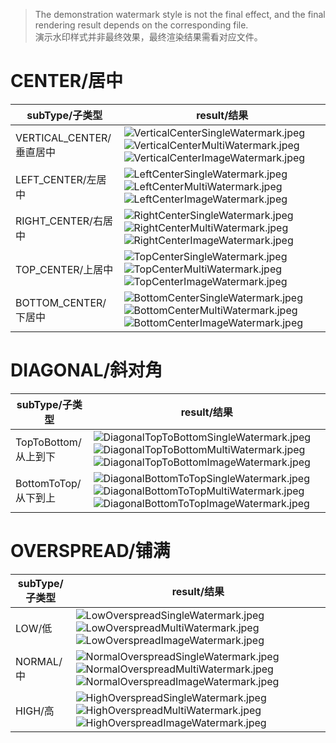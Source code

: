 > The demonstration watermark style is not the final effect, and the final rendering result depends on the corresponding
> file.<br/>
> 演示水印样式并非最终效果，最终渲染结果需看对应文件。

# CENTER/居中

| subType/子类型          | result/结果                                                                                                                                                                                                                                                                                                 |
|----------------------|-----------------------------------------------------------------------------------------------------------------------------------------------------------------------------------------------------------------------------------------------------------------------------------------------------------|
| VERTICAL_CENTER/垂直居中 | ![VerticalCenterSingleWatermark.jpeg](file/image/centerwatermark/VerticalCenterSingleWatermark.jpeg)![VerticalCenterMultiWatermark.jpeg](file/image/centerwatermark/VerticalCenterMultiWatermark.jpeg) ![VerticalCenterImageWatermark.jpeg](file/image/centerwatermark/VerticalCenterImageWatermark.jpeg) |
| LEFT_CENTER/左居中      | ![LeftCenterSingleWatermark.jpeg](file/image/centerwatermark/LeftCenterSingleWatermark.jpeg) ![LeftCenterMultiWatermark.jpeg](file/image/centerwatermark/LeftCenterMultiWatermark.jpeg) ![LeftCenterImageWatermark.jpeg](file/image/centerwatermark/LeftCenterImageWatermark.jpeg)                        |
| RIGHT_CENTER/右居中     | ![RightCenterSingleWatermark.jpeg](file/image/centerwatermark/RightCenterSingleWatermark.jpeg) ![RightCenterMultiWatermark.jpeg](file/image/centerwatermark/RightCenterMultiWatermark.jpeg) ![RightCenterImageWatermark.jpeg](file/image/centerwatermark/RightCenterImageWatermark.jpeg)                  |
| TOP_CENTER/上居中       | ![TopCenterSingleWatermark.jpeg](file/image/centerwatermark/TopCenterSingleWatermark.jpeg)![TopCenterMultiWatermark.jpeg](file/image/centerwatermark/TopCenterMultiWatermark.jpeg) ![TopCenterImageWatermark.jpeg](file/image/centerwatermark/TopCenterImageWatermark.jpeg)                               |
| BOTTOM_CENTER/下居中    | ![BottomCenterSingleWatermark.jpeg](file/image/centerwatermark/BottomCenterSingleWatermark.jpeg)  ![BottomCenterMultiWatermark.jpeg](file/image/centerwatermark/BottomCenterMultiWatermark.jpeg)  ![BottomCenterImageWatermark.jpeg](file/image/centerwatermark/BottomCenterImageWatermark.jpeg)          |

# DIAGONAL/斜对角

| subType/子类型      | result/结果                                                                                                                                                                                                                                                                                                                                      |
|------------------|------------------------------------------------------------------------------------------------------------------------------------------------------------------------------------------------------------------------------------------------------------------------------------------------------------------------------------------------|
| TopToBottom/从上到下 | ![DiagonalTopToBottomSingleWatermark.jpeg](file/image/diagonalwatermark/DiagonalTopToBottomSingleWatermark.jpeg)![DiagonalTopToBottomMultiWatermark.jpeg](file/image/diagonalwatermark/DiagonalTopToBottomMultiWatermark.jpeg) ![DiagonalTopToBottomImageWatermark.jpeg](file/image/diagonalwatermark/DiagonalTopToBottomImageWatermark.jpeg)  |
| BottomToTop/从下到上 | ![DiagonalBottomToTopSingleWatermark.jpeg](file/image/diagonalwatermark/DiagonalBottomToTopSingleWatermark.jpeg) ![DiagonalBottomToTopMultiWatermark.jpeg](file/image/diagonalwatermark/DiagonalBottomToTopMultiWatermark.jpeg) ![DiagonalBottomToTopImageWatermark.jpeg](file/image/diagonalwatermark/DiagonalBottomToTopImageWatermark.jpeg) |

# OVERSPREAD/铺满

| subType/子类型 | result/结果                                                                                                                                                                                                                                                                                                                          |
|-------------|------------------------------------------------------------------------------------------------------------------------------------------------------------------------------------------------------------------------------------------------------------------------------------------------------------------------------------|
| LOW/低       | ![LowOverspreadSingleWatermark.jpeg](file/image/overspreadwatermark/LowOverspreadSingleWatermark.jpeg) ![LowOverspreadMultiWatermark.jpeg](file/image/overspreadwatermark/LowOverspreadMultiWatermark.jpeg) ![LowOverspreadImageWatermark.jpeg](file/image/overspreadwatermark/LowOverspreadImageWatermark.jpeg)                   |
| NORMAL/中    | ![NormalOverspreadSingleWatermark.jpeg](file/image/overspreadwatermark/NormalOverspreadSingleWatermark.jpeg) ![NormalOverspreadMultiWatermark.jpeg](file/image/overspreadwatermark/NormalOverspreadMultiWatermark.jpeg) ![NormalOverspreadImageWatermark.jpeg](file/image/overspreadwatermark/NormalOverspreadImageWatermark.jpeg) |
| HIGH/高      | ![HighOverspreadSingleWatermark.jpeg](file/image/overspreadwatermark/HighOverspreadSingleWatermark.jpeg) ![HighOverspreadMultiWatermark.jpeg](file/image/overspreadwatermark/HighOverspreadMultiWatermark.jpeg) ![HighOverspreadImageWatermark.jpeg](file/image/overspreadwatermark/HighOverspreadImageWatermark.jpeg)             |